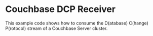 # Couchbase DCP Receiver

This example code shows how to consume the D(atabase) C(hange) P(rotocol) stream of a Couchbase Server cluster.

